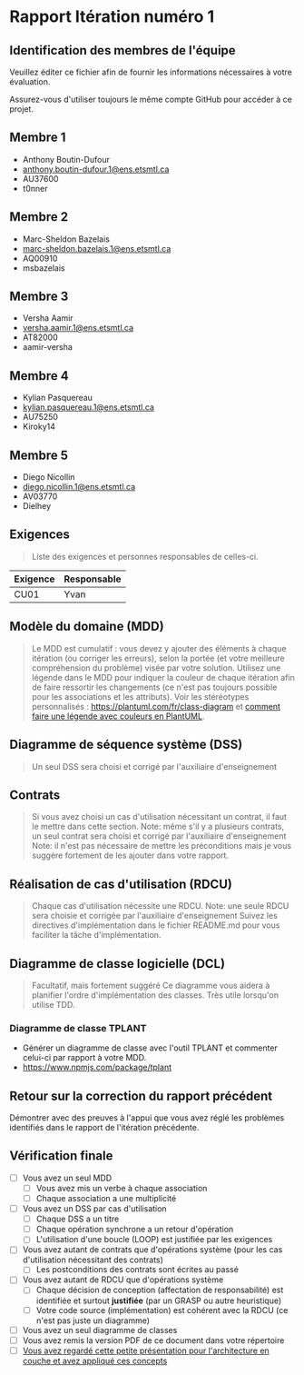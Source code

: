 <!-- Changer le numéro de l'itération plus bas pour chaque rapport -->
# Rapport Itération numéro 1

## Identification des membres de l'équipe

Veuillez éditer ce fichier afin de fournir les informations nécessaires à votre évaluation.

Assurez-vous d'utiliser toujours le même compte GitHub pour accéder à ce projet.

## Membre 1

- <nomComplet1>Anthony Boutin-Dufour</nomComplet1>
- <courriel1>anthony.boutin-dufour.1@ens.etsmtl.ca</courriel1>
- <codeMoodle1>AU37600</codeMoodle1>
- <githubAccount1>t0nner</githubAccount1>

## Membre 2

- <nomComplet2>Marc-Sheldon Bazelais</nomComplet2>
- <courriel2>marc-sheldon.bazelais.1@ens.etsmtl.ca</courriel2>
- <codeMoodle2>AQ00910</codeMoodle2>
- <githubAccount2>msbazelais</githubAccount2>

## Membre 3

- <nomComplet3>Versha Aamir</nomComplet3>
- <courriel3>versha.aamir.1@ens.etsmtl.ca</courriel3>
- <codeMoodle3>AT82000</codeMoodle3>
- <githubAccount3>aamir-versha</githubAccount3>

## Membre 4

- <nomComplet4>Kylian Pasquereau</nomComplet4>
- <courriel4>kylian.pasquereau.1@ens.etsmtl.ca</courriel4>
- <codeMoodle4>AU75250</codeMoodle4>
- <githubAccount4>Kiroky14</githubAccount4>

## Membre 5

- <nomComplet5>Diego Nicollin</nomComplet5>
- <courriel5>diego.nicollin.1@ens.etsmtl.ca</courriel5>
- <codeMoodle5>AV03770</codeMoodle5>
- <githubAccount5>Dielhey</githubAccount5>

<!-- Enlever les sections membres non utilisées -->

## Exigences

> Liste des exigences et personnes responsables de celles-ci.

| Exigence | Responsable |
| -------- | ----------- |
| CU01     | Yvan        |

## Modèle du domaine (MDD)

> Le MDD est cumulatif : vous devez y ajouter des éléments à chaque itération (ou corriger les erreurs), selon la portée (et votre meilleure compréhension du problème) visée par votre solution. Utilisez une légende dans le MDD pour indiquer la couleur de chaque itération afin de faire ressortir les changements (ce n'est pas toujours possible pour les associations et les attributs). Voir les stéréotypes personnalisés : <https://plantuml.com/fr/class-diagram> et [comment faire une légende avec couleurs en PlantUML](https://stackoverflow.com/questions/30999290/how-to-generate-a-legend-with-colors-in-plantuml).
## Diagramme de séquence système (DSS)

> Un seul DSS sera choisi et corrigé par l'auxiliaire d'enseignement

## Contrats

> Si vous avez choisi un cas d'utilisation nécessitant un contrat, il faut le mettre dans cette section.
> Note: même s'il y a plusieurs contrats, un seul contrat sera choisi et corrigé par l'auxiliaire d'enseignement
> Note: il n'est pas nécessaire de mettre les préconditions mais je vous suggère fortement de les ajouter dans votre rapport. 

## Réalisation de cas d'utilisation (RDCU)

> Chaque cas d'utilisation nécessite une RDCU.
> Note: une seule RDCU sera choisie et corrigée par l'auxiliaire d'enseignement
> Suivez les directives d'implémentation dans le fichier README.md pour vous faciliter la tâche d'implémentation.

## Diagramme de classe logicielle (DCL)

> Facultatif, mais fortement suggéré
> Ce diagramme vous aidera à planifier l'ordre d'implémentation des classes.  Très utile lorsqu'on utilise TDD.

### Diagramme de classe TPLANT
- Générer un diagramme de classe avec l'outil TPLANT et commenter celui-ci par rapport à votre MDD.
- https://www.npmjs.com/package/tplant
  
## Retour sur la correction du rapport précédent
Démontrer avec des preuves à l'appui que vous avez réglé les problèmes identifiés dans le rapport de l'itération précédente.
## Vérification finale

- [ ] Vous avez un seul MDD
  - [ ] Vous avez mis un verbe à chaque association
  - [ ] Chaque association a une multiplicité
- [ ] Vous avez un DSS par cas d'utilisation
  - [ ] Chaque DSS a un titre
  - [ ] Chaque opération synchrone a un retour d'opération
  - [ ] L'utilisation d'une boucle (LOOP) est justifiée par les exigences
- [ ] Vous avez autant de contrats que d'opérations système (pour les cas d'utilisation nécessitant des contrats)
  - [ ] Les postconditions des contrats sont écrites au passé
- [ ] Vous avez autant de RDCU que d'opérations système
  - [ ] Chaque décision de conception (affectation de responsabilité) est identifiée et surtout **justifiée** (par un GRASP ou autre heuristique)
  - [ ] Votre code source (implémentation) est cohérent avec la RDCU (ce n'est pas juste un diagramme)
- [ ] Vous avez un seul diagramme de classes
- [ ] Vous avez remis la version PDF de ce document dans votre répertoire
- [ ] [Vous avez regardé cette petite présentation pour l'architecture en couche et avez appliqué ces concepts](https://log210-cfuhrman.github.io/log210-valider-architecture-couches/#/) 
